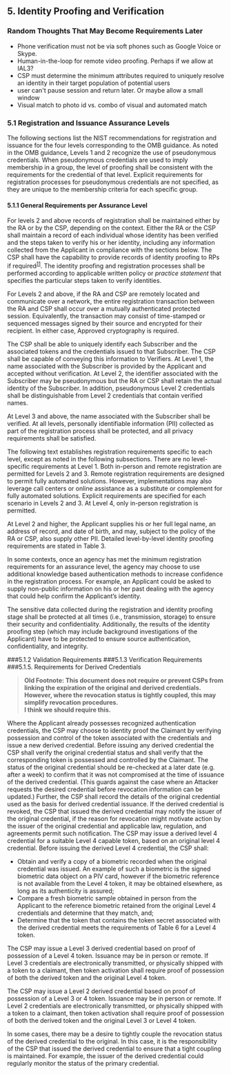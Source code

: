## 5. Identity Proofing and Verification

### Random Thoughts That May Become Requirements Later  

- Phone verification must not be via soft phones such as Google Voice or Skype.
- Human-in-the-loop for remote video proofing.  Perhaps if we allow at IAL3?
- CSP must determine the minimum attributes required to uniquely resolve an identity in their target population of potential users
- user can't pause session and return later. Or maybe allow a small window
- Visual match to photo id vs. combo of visual and automated match



### 5.1 Registration and Issuance Assurance Levels
The following sections list the NIST recommendations for registration
and issuance for the four levels corresponding to the OMB guidance. As
noted in the OMB guidance, Levels 1 and 2 recognize the use of
pseudonymous credentials. When pseudonymous credentials are used to
imply membership in a group, the level of proofing shall be consistent
with the requirements for the credential of that level. Explicit
requirements for registration processes for pseudonymous credentials are
not specified, as they are unique to the membership criteria for each
specific group.

#### 5.1.1 General Requirements per Assurance Level
For levels 2 and above records of registration shall be maintained
either by the RA or by the CSP, depending on the context. Either the RA
or the CSP shall maintain a record of each individual whose identity has
been verified and the steps taken to verify his or her identity,
including any information collected from the Applicant in compliance
with the sections below. The CSP shall have the capability to provide
records of identity proofing to RPs if required<sup>[11](#note11)</sup>. The identity
proofing and registration processes shall be performed according to
applicable written policy or *practice statement* that specifies the
particular steps taken to verify identities.

For Levels 2 and above, if the RA and CSP are remotely located and
communicate over a network, the entire registration transaction between
the RA and CSP shall occur over a mutually authenticated protected
session. Equivalently, the transaction may consist of time-stamped or
sequenced messages signed by their source and encrypted for their
recipient. In either case, Approved cryptography is required.

The CSP shall be able to uniquely identify each Subscriber and the
associated tokens and the credentials issued to that Subscriber. The CSP
shall be capable of conveying this information to Verifiers. At Level 1,
the name associated with the Subscriber is provided by the Applicant and
accepted without verification. At Level 2, the identifier associated
with the Subscriber may be pseudonymous but the RA or CSP shall retain
the actual identity of the Subscriber. In addition, pseudonymous Level 2
credentials shall be distinguishable from Level 2 credentials that
contain verified names.

At Level 3 and above, the name associated with the Subscriber shall be
verified. At all levels, personally identifiable information (PII)
collected as part of the registration process shall be protected, and
all privacy requirements shall be satisfied.

The following text establishes registration requirements specific to
each level, except as noted in the following subsections. There are no
level-specific requirements at Level 1. Both in-person and remote
registration are permitted for Levels 2 and 3. Remote registration
requirements are designed to permit fully automated solutions. However,
implementations may also leverage call centers or online assistance as a
substitute or complement for fully automated solutions. Explicit
requirements are specified for each scenario in Levels 2 and 3. At Level
4, only in-person registration is permitted.

At Level 2 and higher, the Applicant supplies his or her full legal
name, an address of record, and date of birth, and may, subject to the
policy of the RA or CSP, also supply other PII. Detailed level-by-level
identity proofing requirements are stated in Table 3.

In some contexts, once an agency has met the minimum registration
requirements for an assurance level, the agency may choose to use
additional knowledge based authentication methods to increase confidence
in the registration process. For example, an Applicant could be asked to
supply non-public information on his or her past dealing with the agency
that could help confirm the Applicant’s identity.

The sensitive data collected during the registration and identity
proofing stage shall be protected at all times (i.e., transmission,
storage) to ensure their security and confidentiality. Additionally, the
results of the identity proofing step (which may include background
investigations of the Applicant) have to be protected to ensure source
authentication, confidentiality, and integrity.

###5.1.2 Validation Requirements
###5.1.3 Verification Requirements
###5.1.5. Requirements for Derived Credentials

>**Old Footnote: This document does not require or prevent CSPs from linking the expiration of the original and derived credentials. However, where the revocation status is tightly coupled, this may simplify revocation procedures.  
I think we should require this.**

Where the Applicant already possesses recognized authentication credentials, the CSP may choose to identity proof the Claimant by verifying possession and control of the token associated with the credentials and issue a new derived credential.Before issuing any derived credential the CSP shall verify the original credential status and shall verify that the corresponding token is possessed and controlled by the Claimant. The status of the original credential should be re-checked at a later date (e.g. after a week) to confirm that it was not compromised at the time of issuance of the derived credential. (This guards against the case where an Attacker requests the desired credential before revocation information can be updated.) Further, the CSP shall record the details of the original credential used as the basis for derived credential issuance. If the derived credential is revoked, the CSP that issued the derived credential may notify the issuer of the original credential, if the reason for revocation might motivate action by the issuer of the original credential and applicable law, regulation, and agreements permit such notification.The CSP may issue a derived level 4 credential for a suitable Level 4 capable token, based on an original level 4 credential. Before issuing the derived Level 4 credential, the CSP shall:  
- Obtain and verify a copy of a biometric recorded when the original credential was issued. An example of such a biometric is the signed biometric data object on a PIV card, however if the biometric reference is not available from the Level 4 token, it may be obtained elsewhere, as long as its authenticity is assured;- Compare a fresh biometric sample obtained in person from the Applicant to the reference biometric retained from the original Level 4 credentials and determine that they match, and;- Determine that the token that contains the token secret associated with the derived credential meets the requirements of Table 6 for a Level 4 token.  

The CSP may issue a Level 3 derived credential based on proof of possession of a Level 4 token. Issuance may be in person or remote. If Level 3 credentials are electronically transmitted, or physically shipped with a token to a claimant, then token activation shall require proof of possession of both the derived token and the original Level 4 token.
The CSP may issue a Level 2 derived credential based on proof of possession of a Level 3 or 4 token. Issuance may be in person or remote. If Level 2 credentials are electronically transmitted, or physically shipped with a token to a claimant, then token activation shall require proof of possession of both the derived token and the original Level 3 or Level 4 token.
In some cases, there may be a desire to tightly couple the revocation status of the derived credential to the original. In this case, it is the responsibility of the CSP that issued the derived credential to ensure that a tight coupling is maintained. For example, the issuer of the derived credential could regularly monitor the status of the primary credential.